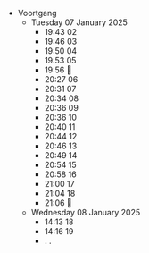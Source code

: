 - Voortgang
	- Tuesday 07 January 2025
		- 19:43 02
		- 19:46 03
		- 19:50 04
		- 19:53 05
		- 19:56 🛑
		- 20:27 06
		- 20:31 07
		- 20:34 08
		- 20:36 09
		- 20:36 10
		- 20:40 11
		- 20:44 12
		- 20:46 13
		- 20:49 14
		- 20:54 15
		- 20:58 16
		- 21:00 17
		- 21:04 18
		- 21:06 🛑
	- Wednesday 08 January 2025
		- 14:13 18
		- 14:16 19
		- . .